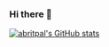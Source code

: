 ### Hi there 👋

<!--
**abritpal/abritpal** is a ✨ _special_ ✨ repository because its `README.md` (this file) appears on your GitHub profile.

Here are some ideas to get you started:

- 🔭 I’m currently working on ...
- 🌱 I’m currently learning ...
- 👯 I’m looking to collaborate on ...
- 🤔 I’m looking for help with ...
- 💬 Ask me about ...
- 📫 How to reach me: ...
- 😄 Pronouns: ...
- ⚡ Fun fact: ...
-->
[![abritpal's GitHub stats](https://github-readme-stats.vercel.app/api?username=abritpal&show_icon=true&theme=dracula)](https://github.com/anuraghazra/github-readme-stats)
